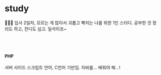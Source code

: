 # study

🤦🏻‍♀️ 입사 2일차, 모르는 게 많아서 괴롭고 빡치는 나를 위한 1인 스터디.
공부한 것 정리도 하고, 잔디도 심고. 일석이조~<br>
<br>
<br>
<br>
#### PHP
서버 사이드 스크립트 언어, C언어 기반임.
자바를... 배워야 해...!

  
